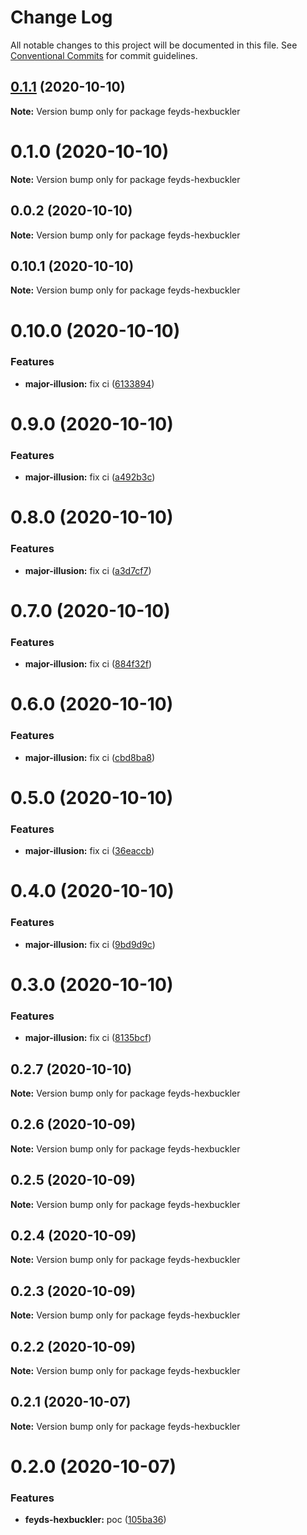 # Change Log

All notable changes to this project will be documented in this file.
See [Conventional Commits](https://conventionalcommits.org) for commit guidelines.

## [0.1.1](https://github.com/danethurber/hephaestus/compare/feyds-hexbuckler@0.1.0...feyds-hexbuckler@0.1.1) (2020-10-10)

**Note:** Version bump only for package feyds-hexbuckler

# 0.1.0 (2020-10-10)

**Note:** Version bump only for package feyds-hexbuckler

## 0.0.2 (2020-10-10)

**Note:** Version bump only for package feyds-hexbuckler

## 0.10.1 (2020-10-10)

**Note:** Version bump only for package feyds-hexbuckler

# 0.10.0 (2020-10-10)

### Features

- **major-illusion:** fix ci ([6133894](https://github.com/danethurber/hephaestus/commit/613389406696628facf9f229d97e590946da3702))

# 0.9.0 (2020-10-10)

### Features

- **major-illusion:** fix ci ([a492b3c](https://github.com/danethurber/hephaestus/commit/a492b3c67b5dc893ee8df3a63d86c96220822b39))

# 0.8.0 (2020-10-10)

### Features

- **major-illusion:** fix ci ([a3d7cf7](https://github.com/danethurber/hephaestus/commit/a3d7cf77532958230e0986a998554cff85d2134a))

# 0.7.0 (2020-10-10)

### Features

- **major-illusion:** fix ci ([884f32f](https://github.com/danethurber/hephaestus/commit/884f32f7d4dfd1bf84ebadbd641d47d16bc3398c))

# 0.6.0 (2020-10-10)

### Features

- **major-illusion:** fix ci ([cbd8ba8](https://github.com/danethurber/hephaestus/commit/cbd8ba842d508b8e5367f398d5de6e41a30cc5d9))

# 0.5.0 (2020-10-10)

### Features

- **major-illusion:** fix ci ([36eaccb](https://github.com/danethurber/hephaestus/commit/36eaccb25d06ff17382fe8af04e38316a412a4fa))

# 0.4.0 (2020-10-10)

### Features

- **major-illusion:** fix ci ([9bd9d9c](https://github.com/danethurber/hephaestus/commit/9bd9d9cc22fecf63def1a0f50085e4a032d18904))

# 0.3.0 (2020-10-10)

### Features

- **major-illusion:** fix ci ([8135bcf](https://github.com/danethurber/hephaestus/commit/8135bcff13f009bb81147c9d28d6113008f6e386))

## 0.2.7 (2020-10-10)

**Note:** Version bump only for package feyds-hexbuckler

## 0.2.6 (2020-10-09)

**Note:** Version bump only for package feyds-hexbuckler

## 0.2.5 (2020-10-09)

**Note:** Version bump only for package feyds-hexbuckler

## 0.2.4 (2020-10-09)

**Note:** Version bump only for package feyds-hexbuckler

## 0.2.3 (2020-10-09)

**Note:** Version bump only for package feyds-hexbuckler

## 0.2.2 (2020-10-09)

**Note:** Version bump only for package feyds-hexbuckler

## 0.2.1 (2020-10-07)

**Note:** Version bump only for package feyds-hexbuckler

# 0.2.0 (2020-10-07)

### Features

- **feyds-hexbuckler:** poc ([105ba36](https://github.com/danethurber/hephaestus/commit/105ba36169e2ac1d322107e246ec4d3ef4b6ffff))
